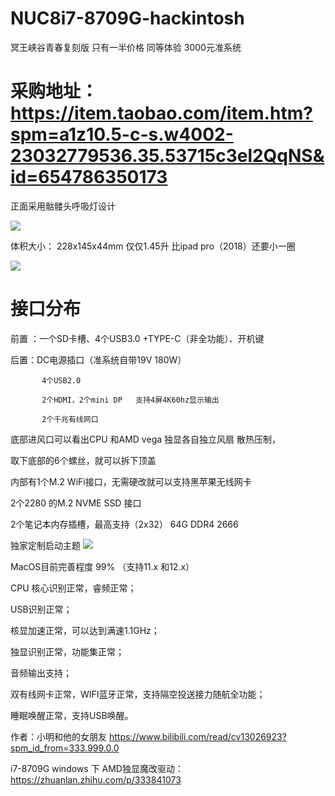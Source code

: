 # NUC8i7-8709G-hackintosh
冥王峡谷青春复刻版   只有一半价格 同等体验  3000元准系统



# 采购地址：https://item.taobao.com/item.htm?spm=a1z10.5-c-s.w4002-23032779536.35.53715c3el2QqNS&id=654786350173




正面采用骷髅头呼吸灯设计

![](https://github.com/Xmingbai/NUC8i7-8709G-hackintosh/blob/main/2.png)

体积大小： 228x145x44mm  仅仅1.45升 比ipad pro（2018）还要小一圈

![](https://github.com/Xmingbai/NUC8i7-8709G-hackintosh/blob/main/4.png)

# 接口分布

前置 ：一个SD卡槽、4个USB3.0 +TYPE-C（非全功能）、开机键

后置：DC电源插口（准系统自带19V 180W）

           4个USB2.0
           
           2个HDMI，2个mini DP   支持4屏4K60hz显示输出
           
           2个千兆有线网口 

底部进风口可以看出CPU 和AMD vega 独显各自独立风扇 散热压制，

取下底部的6个螺丝，就可以拆下顶盖

内部有1个M.2 WiFi接口，无需硬改就可以支持黑苹果无线网卡

2个2280 的M.2 NVME SSD 接口

2个笔记本内存插槽，最高支持（2x32） 64G  DDR4 2666 



独家定制启动主题
![](https://github.com/Xmingbai/NUC8i7-8709G-hackintosh/blob/main/%E4%B8%BB%E9%A2%98mac.PNG)


MacOS目前完善程度 99% （支持11.x 和12.x）

CPU 核心识别正常，睿频正常；

USB识别正常；

核显加速正常，可以达到满速1.1GHz；

独显识别正常，功能集正常；

音频输出支持；

双有线网卡正常，WIFI蓝牙正常，支持隔空投送接力随航全功能；

睡眠唤醒正常，支持USB唤醒。

作者：小明和他的女朋友 https://www.bilibili.com/read/cv13026923?spm_id_from=333.999.0.0 



i7-8709G windows 下 AMD独显魔改驱动： https://zhuanlan.zhihu.com/p/333841073

